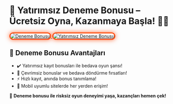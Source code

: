 <h1>🎁 Yatırımsız Deneme Bonusu – Ücretsiz Oyna, Kazanmaya Başla! 💎🔥</h1>

<a href="https://heylink.me/bonusdunyasi/" title="Deneme Bonusu">
  <img src="https://i.ibb.co/YjtLwQ8/cats.jpg" alt="Deneme Bonusu" style="max-width: 100%; border: 3px solid #ff4500; border-radius: 15px; box-shadow: 0px 0px 15px rgba(255, 69, 0, 0.8);">
</a>

<a href="https://heylink.me/bonusdunyasi/" title="Yatırımsız Deneme Bonusu">
  <img src="https://i.ibb.co/VHdrjnQ/df.jpg" alt="Yatırımsız Deneme Bonusu" style="max-width: 100%; border: 3px solid #ff4500; border-radius: 15px; box-shadow: 0px 0px 15px rgba(255, 69, 0, 0.8);">
</a>

<h2>🚀 Deneme Bonusu Avantajları</h2>
<ul>
  <li>✔️ Yatırımsız kayıt bonusları ile bedava oyun şansı!</li>
  <li>🎁 Çevrimsiz bonuslar ve bedava döndürme fırsatları!</li>
  <li>⚡️ Hızlı kayıt, anında bonus tanımlama!</li>
  <li>📱 Mobil uyumlu sitelerde her yerden erişim!</li>
</ul>

<p>💎 <strong>Deneme bonusu ile risksiz oyun deneyimi yaşa, kazançları hemen çek!</strong></p>

<meta name="description" content="Deneme bonusu veren sitelerle yatırımsız kazanç fırsatı! Hemen kayıt ol, bedava bonusları değerlendir!">

